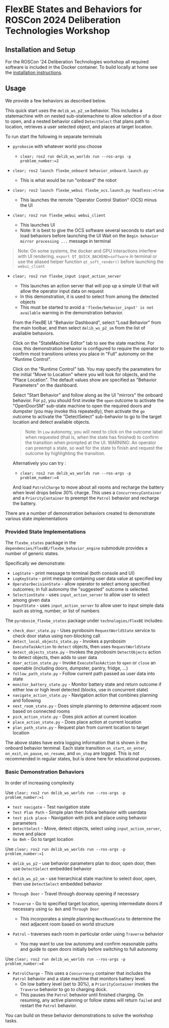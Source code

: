 # FlexBE States and Behaviors for ROSCon 2024 Deliberation Technologies Workshop

## Installation and Setup

For the ROSCon '24 Deliberation Technologies workshop all required software is included in the Docker container.
To build locally at home see the [installation instructions](docs/installation.md).

## Usage

We provide a few behaviors as described below.

This quick start uses the `delib_ws_p2_sm` behavior.
This includes a statemachine with on nested sub-statemachine to allow selection of a door to open, and a
nested behavior called `DetectSelect` that plans path to location, retrieves a user selected object, and places at target location.

To run start the following in separate terminals

* `pyrobosim` with whatever world you choose
  * `clear; ros2 run delib_ws_worlds run --ros-args -p problem_number:=2`

* `clear; ros2 launch flexbe_onboard behavior_onboard.launch.py`
  * This is what would be run "onboard" the robot

* `clear; ros2 launch flexbe_webui flexbe_ocs.launch.py headless:=true`
  * This launches the remote "Operator Control Station" (OCS) minus the UI

* `clear; ros2 run flexbe_webui webui_client`
  * This launches UI
  * Note: It is best to give the OCS software several seconds to start and load behaviors before launching the UI
    Wait on the `Begin behavior mirror processing ...` message in terminal

> Note: On some systems, the docker and GPU interactions interfere with UI rendering.
> `export QT_QUICK_BACKEND=software` in terminal or use the aliased helper function
> `qt_soft_render()` before launching the `webui_client`

* `clear; ros2 run flexbe_input input_action_server`
  * This launches an action server that will pop up a simple UI that will allow the operator input data on request
  * In this demonstration, it is used to select from among the detected objects
  * This must be started to avoid a `'flexbe/behavior_input' is not available` warning in the demonstration behavior.

  From the FlexBE UI "Behavior Dashboard", select "Load Behavior" from the main toolbar, and then select `delib_ws_p2_sm` from the list of available behaviors.

  Click on the "StateMachine Editor" tab to see the state machine.
  For now, this demonstration behavior is configured to require the operator to confirm most transitions unless you place in "Full" autonomy on the "Runtime Control".

  Click on the "Runtime Control" tab.
  You may specify the parameters for the initial "Move to Location" where you will look for objects, and the "Place Location".
  The default values show are specified as "Behavior Parameters" on the dashboard.

  Select "Start Behavior" and follow along as the UI "mirrors" the onboard behavior.
  For `p2`, you should first invoke the `open` outcome to activate the "OpenDoorSM" sub-state machine
  to open the required doors and dumpster (you may invoke this repeatedly), then
  activate the `go` outcome to activate the "DetectSelect" sub-behavior to go to the target
  location and detect available objects.

  > Note: In `Low` autonomy, you will need to click on the outcome label when requested (that is, when the state has finished) to confirm the transition when prompted at the UI.
  > WARNING: An operator can preempt a state, so wait for the state to finish and request the outcome by highlighting the transition.

  Alternatively you can try :
  * `clear; ros2 run delib_ws_worlds run --ros-args -p problem_number:=4`

  And load `PatrolCharge` to move about all rooms and recharge the battery when level drops below 30% charge.
  This uses a `ConcurrencyContainer` and a `PriorityContainer` to preempt the `Patrol` behavior and recharge the battery.

There are a number of demonstration behaviors created to demonstrate various state implementations

### Provided State Implementations

The `flexbe_states` package in the `dependencies/FlexBE/flexbe_behavior_engine` submodule provides a number of generic states.

Specifically we demonstrate:

* `LogState` - print message to terminal (both console and UI)
* `LogKeyState` - print message containing user data value at specified key
* `OperatorDecisionState` - allow operator to select among specified outcomes; in full autonomy the "suggested" outcome is selected.
* `SelectionState` - uses `input_action_server` to allow user to select among given data
* `InputState` - uses `input_action_server` to allow user to input simple data such as string, number, or list of numbers

The `pyrobosim_flexbe_states` package under `technologies/FlexBE` includes:

* `check_door_state.py` - Uses pyrobosim `RequestWorldState` service to check door status using non-blocking call
* `detect_local_objects_state.py` - Invokes a pyrobosim `ExecuteTaskAction` to `detect` objects, then uses `RequestWorldState`
* `detect_objects_state.py` - Invokes the pyrobosim `DetectObjects` action to detect objects, then adds to user data
* `door_action_state.py` - Invoke `ExecuteTaskAction` to `open` or `close` an openable (including doors, dumpster, pantry, fridge, ...)
* `follow_path_state.py` - Follow current path passed as user data into state
* `monitor_battery_state.py` - Monitor battery state and return outcome if either low or high level detected (blocks, use in concurrent state)
* `navigate_action_state.py` - Navigation action that combines planning and following
* `next_room_state.py` - Does simple planning to determine adjacent room based on connected rooms
* `pick_action_state.py` - Does pick action at current location
* `place_action_state.py` - Does place action at current location
* `plan_path_state.py` - Request plan from current location to target location

The above states have extra logging information that is shown in the onboard behavior terminal.  Each state transition `on_start`, `on_enter`, `on_exit`, `on_pause`, `on_resume`, and `on_stop` are logged.  This is not recommended in regular states, but is done here for educational purposes.

### Basic Demonstration Behaviors

In order of increasing complexity

Use `clear; ros2 run delib_ws_worlds run --ros-args -p problem_number:=1`

* `test navigate` - Test navigation state
* `Test Plan Path` - Simple plan then follow behavior with userdata
* `test pick place` - Navigation with pick and place using behavior parameters
* `DetectSelect` - Move, detect objects, select using `input_action_server`, move and place
* `Go Beh` - Go to target location

Use `clear; ros2 run delib_ws_worlds run --ros-args -p problem_number:=1`

* `delib_ws_p2` - use behavior parameters plan to door, open door, then use `DetectSelect` embedded behavior
* `delib_ws_p2_sm` - use hierarchical state machine to select door, open, then use `DetectSelect` embedded behavior
* `Through Door` - Travel through doorway opening if necessary
* `Traverse` - Go to specified target location, opening intermediate doors if necessary using `Go Beh` and `Through Door`
  * This incorporates a simple planning `NextRoomState` to determine the next adjacent room based on world structure

* `Patrol` - traverses each room in particular order using `Traverse` behavior
  * You may want to use low autonomy and confirm reasonable paths and guide to open doors initially before switching to full autonomy

 Use `clear; ros2 run delib_ws_worlds run --ros-args -p problem_number:=4`

* `PatrolCharge` - This uses a `Concurrency` container that includes the `Patrol` behavior and a state machine that monitors battery level.
  * On low battery level (set to 30%), a `PriorityContainer` invokes the `Traverse` behavior to go to charging dock.
  * This pauses the `Patrol` behavior until finished charging.  On resuming, any active planning or follow states will return `failed` and restart the `Patrol` behavior.

You can build on these behavior demonstrations to solve the workshop tasks.
